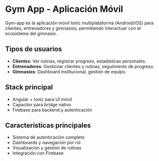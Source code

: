 # Gym App - Aplicación Móvil

Gym-app es la aplicación móvil Ionic multiplataforma (Android/iOS) para clientes, entrenadores y gimnasios, permitiendo interactuar con el ecosistema del gimnasio.

## Tipos de usuarios

- **Clientes**: Ver rutinas, registrar progreso, estadísticas personales.
- **Entrenadores**: Gestionar clientes y rutinas, seguimiento de progreso.
- **Gimnasios**: Dashboard institucional, gestión de equipo.

## Stack principal

- Angular + Ionic para UI móvil
- Capacitor para bridge nativo
- Firebase para backend y autenticación

## Características principales

- Sistema de autenticación completo
- Dashboards y navegación por rol
- Visualización y gestión de rutinas
- Integración con Firebase

